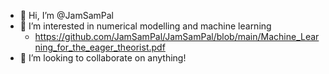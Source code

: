 - 👋 Hi, I’m @JamSamPal
- 👀 I’m interested in numerical modelling and machine learning
    - https://github.com/JamSamPal/JamSamPal/blob/main/Machine_Learning_for_the_eager_theorist.pdf
- 💞️ I’m looking to collaborate on anything!

<!---
JamSamPal/JamSamPal is a ✨ special ✨ repository because its `README.md` (this file) appears on your GitHub profile.
You can click the Preview link to take a look at your changes.
--->

